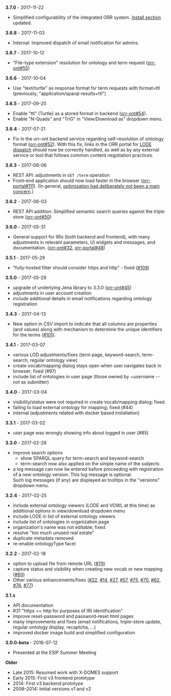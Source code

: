 **3.7.0** - 2017-11-22

- Simplified configurability of the integrated ORR system.
  [Install section](/install) updated.

**3.6.8** - 2017-11-03

- Internal: Improved dispatch of email notification for admins.

**3.6.7** - 2017-10-12

- "File-type extension" resolution for ontology and term request 
  ([orr-ont#55](https://github.com/mmisw/orr-ont/issues/55))

**3.6.6** - 2017-10-04

- Use "text/turtle" as response format for term requests with format=ttl
  (previously, "application/sparql-results+ttl")

**3.6.5** - 2017-09-20

- Enable "ttl" (Turtle) as a stored format in backend ([orr-ont#54](https://github.com/mmisw/orr-ont/issues/54)).
- Enable "N-Quads" and "TriG" in "View/Download as" dropdown menu.

**3.6.4** - 2017-07-21

- Fix in the orr-ont backend service regarding self-resolution of ontology format
  ([orr-ont#52](https://github.com/mmisw/orr-ont/issues/52)).
  With this fix, links in the ORR portal for [LODE dispatch](
  https://github.com/mmisw/orr-portal/issues/106#issuecomment-317095365) 
  should now be correctly handled, as well as by any external service or tool 
  that follows common content negotiation practices.

**3.6.3** - 2017-06-06

- REST API: adjustments in `GET /term` operation
- Front-end application should now load faster in the browser ([orr-portal#111](https://github.com/mmisw/orr-portal/issues/111)).
  (In general, [optimization had deliberately not been a main concern](http://wiki.c2.com/?PrematureOptimization).) 

**3.6.2** - 2017-06-03

- REST API addition: Simplified semantic search queries against the triple store 
 ([orr-ont#50](https://github.com/mmisw/orr-ont/issues/50))

**3.6.0** - 2017-05-31

- General support for IRIs (both backend and frontend), with many adjustments in relevant 
  parameters, UI widgets and messages, and documentation.
  ([orr-ont#32](https://github.com/mmisw/orr-ont/issues/32),
  [orr-portal#48](https://github.com/mmisw/orr-portal/issues/48))

**3.5.1** - 2017-05-29

- "fully-hosted filter should consider https and http" - fixed ([#109](https://github.com/mmisw/orr-portal/issues/109))

**3.5.0** - 2017-05-29

- upgrade of underlying Jena library to 3.3.0
  ([orr-ont#45](https://github.com/mmisw/orr-ont/issues/45))
- adjustments in user account creation
- include additional details in email notifications regarding ontology registration

**3.4.3** - 2017-04-13

- New option in CSV import to indicate that all columns are properties (and values) along
  with mechanism to determine the unique identifiers for the terms
  ([#101](https://github.com/mmisw/orr-portal/issues/101)).

**3.4.1** - 2017-03-07

- various LOD adjustments/fixes (term page, keyword-search, term-search, regular ontology view)
- create vocab/mapping dialog stays open when user navigates back in browser; fixed (#97)
- include list of ontologies in user page (those owned by ~username -- not as submitter)

**3.4.0** - 2017-03-04

- visibility/status were not required in create vocab/mapping dialog; fixed.
- failing to load external ontology for mapping; fixed (#44)
- internal (adjustments related with docker based installation)

**3.3.1** - 2017-03-02

- user page was wrongly showing info about logged in user (#85) 

**3.3.0** - 2017-02-28

- improve search options
    - show SPARQL query for term-search and keyword-search
    - term-search now also applied on the simple name of the subjects
- a log message can now be entered before proceeding with registration of 
  a new ontology version. This log message is optional.  
  Such log messages (if any) are displayed as tooltips in the "versions" dropdown menu.

**3.2.4** - 2017-02-25

- include external ontology viewers (LODE and VOWL at this time) as additional options in view/download dropdown menu
- include LODE in list of external ontology viewers
- include list of ontologies in organization page
- organization's name was not editable; fixed.
- resolve "too much unused real estate"
- duplicate metadata removed
- re-enable ontologyType facet 

**3.2.2** - 2017-02-18

- option to upload file from remote URL ([#79](https://github.com/mmisw/orr-portal/issues/79))
- capture status and visibility when creating new vocab or new mapping ([#60](https://github.com/mmisw/orr-portal/issues/60))
- Other various enhancements/fixes 
  ([#22](https://github.com/mmisw/orr-portal/issues/22), 
  [#14](https://github.com/mmisw/orr-portal/issues/14), 
  [#27](https://github.com/mmisw/orr-portal/issues/27), 
  [#57](https://github.com/mmisw/orr-portal/issues/57), 
  [#75](https://github.com/mmisw/orr-portal/issues/75), 
  [#70](https://github.com/mmisw/orr-portal/issues/70), 
  [#62](https://github.com/mmisw/orr-portal/issues/62), 
  [#76](https://github.com/mmisw/orr-portal/issues/76), 
  [#77](https://github.com/mmisw/orr-portal/issues/77))


**3.1.x**

- API documentation
- \#31 "https == http for purposes of IRI identification"
- improve reset-password and password-reset html pages
- many improvements and fixes (email notifications, triple-store update, regular ontology display, recaptcha, ...)
- improved docker image build and simplified configuration

**3.0.0-beta** - 2016-07-12 

- Presented at the ESIP Summer Meeting

**Older**

- Late 2015: Resumed work with X-DOMES support
- Early 2015: First v3 frontend prototype
- 2014: First v3 backend prototype
- 2008–2014: Initial versions v1 and v2
